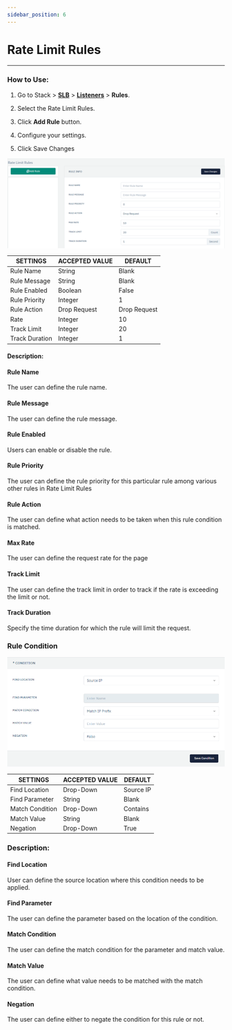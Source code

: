 ```yaml
---
sidebar_position: 6
---
```


# Rate Limit Rules

---

### How to Use:

1. Go to Stack > [**SLB**](/enterprise/adc) > [**Listeners**](../listeners.md) > **Rules**.

2. Select the Rate Limit Rules.

3. Click **Add Rule** button.

4. Configure your settings. 

5. Click Save Changes

![Rate Limit rule](/img/adc/v6/docs/ratelimitrule.png)

| SETTINGS       | ACCEPTED VALUE | DEFAULT      |
|----------------|----------------|--------------|
| Rule Name      | String         | Blank        |
| Rule Message   | String         | Blank        |
| Rule Enabled   | Boolean        | False        |
| Rule Priority  | Integer        | 1            |
| Rule Action    | Drop Request   | Drop Request |
| Rate           | Integer        | 10           |
| Track Limit    | Integer        | 20           |
| Track Duration | Integer        | 1            |

#### Description:

#### Rule Name

The user can define the rule name.

#### Rule Message

The user can define the rule message.

#### Rule Enabled

Users can enable or disable the rule.

#### Rule Priority

The user can define the rule priority for this particular rule among various other rules in Rate Limit Rules

#### Rule Action

The user can define what action needs to be taken when this rule condition is matched.

#### Max Rate

The user can define the request rate for the page

#### Track Limit

The user can define the track limit in order to track if the rate is exceeding the limit or not.

#### Track Duration

Specify the time duration for which the rule will limit the request.

### Rule Condition

![Rate Limit rule](/img/adc/v6/docs/ratelimitrule2.png)

| SETTINGS        | ACCEPTED VALUE | DEFAULT   |
|-----------------|----------------|-----------|
| Find Location   | Drop-Down      | Source IP |
| Find Parameter  | String         | Blank     |
| Match Condition | Drop-Down      | Contains  |
| Match Value     | String         | Blank     |
| Negation        | Drop-Down      | True      |

### Description:

#### Find Location

User can define the source location where this condition needs to be applied.

#### Find Parameter

The user can define the parameter based on the location of the condition.

#### Match Condition

The user can define the match condition for the parameter and match value.

#### Match Value

The user can define what value needs to be matched with the match condition.

#### Negation

The user can define either to negate the condition for this rule or not.